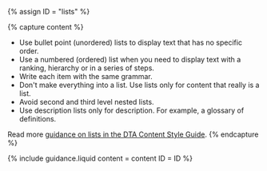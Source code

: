 {% assign ID = "lists" %}

{% capture content %}
- Use bullet point (unordered) lists to display text that has no specific order.
- Use a numbered (ordered) list when you need to display text with a ranking, hierarchy or in a series of steps.
- Write each item with the same grammar.
- Don't make everything into a list. Use lists only for content that really is a list.
- Avoid second and third level nested lists.
- Use description lists only for description. For example, a glossary of definitions.

Read more <a href="http://content-style-guide.apps.staging.digital.gov.au/az-indexes/b.html#bullet-point-lists" rel="external">guidance on lists in the DTA Content Style Guide</a>.
{% endcapture %}

{% include guidance.liquid  content = content  ID = ID %}
